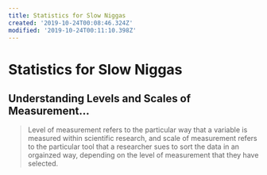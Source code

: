 ```yaml
---
title: Statistics for Slow Niggas
created: '2019-10-24T00:08:46.324Z'
modified: '2019-10-24T00:11:10.398Z'
---
```


# Statistics for Slow Niggas

## Understanding Levels and Scales of Measurement...

> Level of measurement refers to the particular way that a variable is measured within scientific research, and scale of measurement refers to the particular tool that a researcher sues to sort the data in an orgainzed way, depending on the level of measurement that they have selected. 
